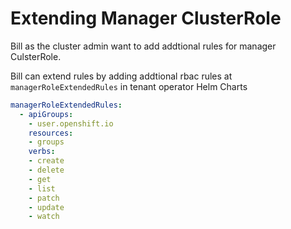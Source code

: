# Extending Manager ClusterRole

Bill as the cluster admin want to add addtional rules for manager CulsterRole.

Bill can extend rules by adding addtional rbac rules at `managerRoleExtendedRules` in tenant operator Helm Charts
```yaml
managerRoleExtendedRules:
  - apiGroups:
    - user.openshift.io
    resources:
    - groups
    verbs:
    - create
    - delete
    - get
    - list
    - patch
    - update
    - watch
```
